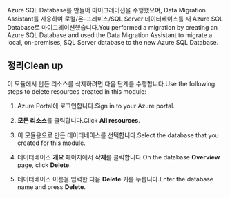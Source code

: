 <span data-ttu-id="09b56-101">Azure SQL Database를 만들어 마이그레이션을 수행했으며, Data Migration Assistant를 사용하여 로컬/온-프레미스/SQL Server 데이터베이스를 새 Azure SQL Database로 마이그레이션했습니다.</span><span class="sxs-lookup"><span data-stu-id="09b56-101">You performed a migration by creating an Azure SQL Database and used the Data Migration Assistant to migrate a local, on-premises, SQL Server database to the new Azure SQL Database.</span></span>

## <a name="clean-up"></a><span data-ttu-id="09b56-102">정리</span><span class="sxs-lookup"><span data-stu-id="09b56-102">Clean up</span></span>
<!---TODO: Update for sandbox?--->

<span data-ttu-id="09b56-103">이 모듈에서 만든 리소스를 삭제하려면 다음 단계를 수행합니다.</span><span class="sxs-lookup"><span data-stu-id="09b56-103">Use the following steps to delete resources created in this module:</span></span>

1. <span data-ttu-id="09b56-104">Azure Portal에 로그인합니다.</span><span class="sxs-lookup"><span data-stu-id="09b56-104">Sign in to your Azure portal.</span></span>

1. <span data-ttu-id="09b56-105">**모든 리소스**를 클릭합니다.</span><span class="sxs-lookup"><span data-stu-id="09b56-105">Click **All resources**.</span></span>

1. <span data-ttu-id="09b56-106">이 모듈용으로 만든 데이터베이스를 선택합니다.</span><span class="sxs-lookup"><span data-stu-id="09b56-106">Select the database that you created for this module.</span></span>

1. <span data-ttu-id="09b56-107">데이터베이스 **개요** 페이지에서 **삭제**를 클릭합니다.</span><span class="sxs-lookup"><span data-stu-id="09b56-107">On the database **Overview** page, click **Delete**.</span></span>

1. <span data-ttu-id="09b56-108">데이터베이스 이름을 입력한 다음 **Delete** 키를 누릅니다.</span><span class="sxs-lookup"><span data-stu-id="09b56-108">Enter the database name and press **Delete**.</span></span>
